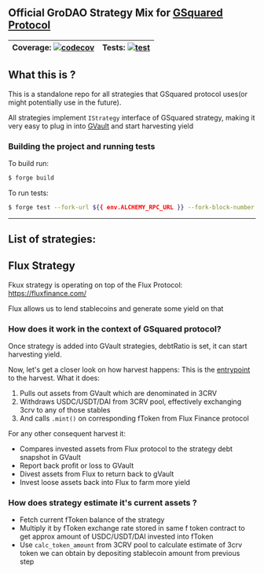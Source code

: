 ## Official GroDAO Strategy Mix for [GSquared Protocol](https://github.com/groLabs/GSquared)

| Coverage: [![codecov](https://codecov.io/gh/groLabs/gro-strategies-mix/graph/badge.svg?token=0iPvKbSGYo)](https://codecov.io/gh/groLabs/gro-strategies-mix)  | Tests: [![test](https://github.com/groLabs/gro-strategies-mix/actions/workflows/test.yml/badge.svg)](https://github.com/groLabs/gro-strategies-mix/actions/workflows/test.yml)  |
|---|---|

## What this is ?

This is a standalone repo for all strategies that GSquared protocol uses(or might potentially use in the future).

All strategies implement `IStrategy` interface of GSquared strategy, making it very easy to plug in into [GVault](https://github.com/groLabs/GSquared/blob/master/contracts/GVault.sol) and start harvesting yield

### Building the project and running tests
To build run:

```bash
$ forge build
```

To run tests:
```bash
$ forge test --fork-url ${{ env.ALCHEMY_RPC_URL }} --fork-block-number XXX -vv
```

---

## List of strategies:

## Flux Strategy
Fkux strategy is operating on top of the Flux Protocol: https://fluxfinance.com/

Flux allows us to lend stablecoins and generate some yield on that

### How does it work in the context of GSquared protocol?

Once strategy is added into GVault strategies, debtRatio is set, it can start harvesting yield. 

Now, let's get a closer look on how harvest happens:
This is the [entrypoint](https://github.com/groLabs/gro-strategies-mix/blob/main/src/FluxStrategy.sol#L131) to the harvest. What it does:
1. Pulls out assets from GVault which are denominated in 3CRV
2. Withdraws USDC/USDT/DAI from 3CRV pool, effectively exchanging 3crv to any of those stables
3. And calls `.mint()` on corresponding fToken from Flux Finance protocol

For any other consequent harvest it:
- Compares invested assets from Flux protocol to the strategy debt snapshot in GVault
- Report back profit or loss to GVault
- Divest assets from Flux to return back to gVault
- Invest loose assets back into Flux to farm more yield

### How does strategy estimate it's current assets ?
- Fetch current fToken balance of the strategy
- Multiply it by fToken exchange rate stored in same f token contract to get approx amount of USDC/USDT/DAI invested into fToken
- Use `calc_token_amount` from 3CRV pool to calculate estimate of 3crv token we can obtain by depositing stablecoin amount from previous step
